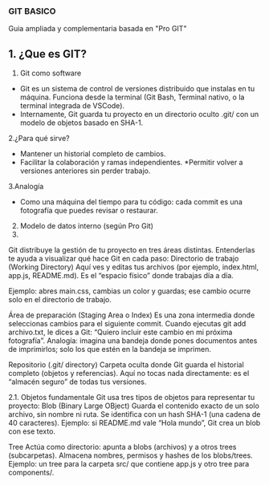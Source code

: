 ### GIT BASICO
Guia ampliada y complementaria basada en "Pro GIT"

## 1. ¿Que es GIT?
1. Git como software
* Git es un sistema de control de versiones distribuido que instalas en tu máquina. Funciona desde la terminal (Git Bash, Terminal nativo, o la terminal integrada de VSCode).
* Internamente, Git guarda tu proyecto en un directorio oculto .git/ con un modelo de objetos basado en SHA-1.

2.¿Para qué sirve?
* Mantener un historial completo de cambios.
* Facilitar la colaboración y ramas independientes.
*Permitir volver a versiones anteriores sin perder trabajo.

3.Analogía
* Como una máquina del tiempo para tu código: cada commit es una fotografía que puedes revisar o restaurar.

2. Modelo de datos interno (según Pro Git)
3. 
Git distribuye la gestión de tu proyecto en tres áreas distintas. Entenderlas te ayuda a visualizar qué hace Git en cada paso:
Directorio de trabajo (Working Directory)
Aquí ves y editas tus archivos (por ejemplo, index.html, app.js, README.md).
Es el “espacio físico” donde trabajas día a día.

Ejemplo: abres main.css, cambias un color y guardas; ese cambio ocurre solo en el directorio de trabajo.

Área de preparación (Staging Area o Index)
Es una zona intermedia donde seleccionas cambios para el siguiente commit.
Cuando ejecutas git add archivo.txt, le dices a Git: “Quiero incluir este cambio en mi próxima fotografía”.
Analogía: imagina una bandeja donde pones documentos antes de imprimirlos; solo los que estén en la bandeja se imprimen.

Repositorio (.git/ directory)
Carpeta oculta donde Git guarda el historial completo (objetos y referencias).
Aquí no tocas nada directamente: es el “almacén seguro” de todas tus versiones.

2.1. Objetos fundamentale
Git usa tres tipos de objetos para representar tu proyecto:
Blob (Binary Large OBject)
Guarda el contenido exacto de un solo archivo, sin nombre ni ruta.
Se identifica con un hash SHA-1 (una cadena de 40 caracteres).
Ejemplo: si README.md vale “Hola mundo”, Git crea un blob con ese texto.

Tree
Actúa como directorio: apunta a blobs (archivos) y a otros trees (subcarpetas).
Almacena nombres, permisos y hashes de los blobs/trees.
Ejemplo: un tree para la carpeta src/ que contiene app.js y otro tree para components/.
